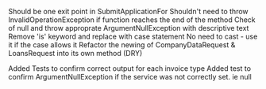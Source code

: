 Should be one exit point in SubmitApplicationFor
Shouldn't need to throw InvalidOperationException if function reaches the end of the method
Check of null and throw approprate ArgumentNullException with descriptive text
Remove 'is' keyword and replace with case statement
	No need to cast - use it if the case allows it
Refactor the newing of CompanyDataRequest & LoansRequest into its own method (DRY)

Added Tests to confirm correct output for each invoice type
Added test to confirm ArgumentNullException if the service was not correctly set. ie null